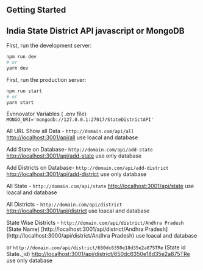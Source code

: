 ## Getting Started
## India State District API javascript or MongoDB
First, run the development server:

```bash
npm run dev
# or
yarn dev
```

First, run the production server:

```bash
npm run start
# or
yarn start
```

Evnnovator Variables ( .env file)
` MONGO_URI='mongodb://127.0.0.1:27017/StateDistrictAPI' `

All URL
Show all Data - ` http://domain.com/api/all ` [http://localhost:3001/api/all](http://localhost:3000/api/all) use loacal and database

Add State on Database- ` http://domain.com/api/add-state ` [http://localhost:3001/api/add-state](http://localhost:3000/api/add-state) use only database

Add Districts on Database- ` http://domain.com/api/add-district ` [http://localhost:3001/api/add-district](http://localhost:3000/api/add-district) use only database


All State - ` http://domain.com/api/state ` [http://localhost:3001/api/state](http://localhost:3000/api/state) use loacal and database

All Districts - ` http://domain.com/api/district ` [http://localhost:3001/api/district](http://localhost:3000/api/district) use loacal and database

State Wise Districts - ` http://domain.com/api/district/Andhra Pradesh ` (State Name) [http://localhost:3001/api/district/Andhra Pradesh](http://localhost:3000/api/district/Andhra Pradesh) use loacal and database


or ` http://domain.com/api/district/650dc6350e18d35e2a875TRe ` (State id State._id) [http://localhost:3001/api/district/650dc6350e18d35e2a875TRe](http://localhost:3000/api/district/650dc6350e18d35e2a875TRe) use only database

